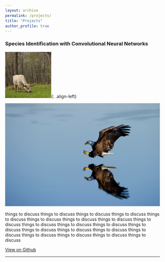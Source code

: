 ```yaml
---
layout: archive
permalink: /projects/
title: "Projects"
author_profile: true
---
```

<h3>Species Identification with Convolutional Neural Networks</h3>

![image-left](/images/cow_test.jpg){: .align-left}
<div>

<img src="/images/optimizer/eagle2.jpg" alt="drawing"/>

<p> things to discuss  things to discuss  things to discuss  things to discuss  things to discuss  things to discuss  things to discuss  things to discuss  things to discuss  things to discuss  things to discuss  things to discuss  things to discuss  things to discuss  things to discuss  things to discuss  things to discuss  things to discuss  things to discuss  things to discuss  things to discuss </p>
<a href="https://github.com/rwmyers46/CNN-Species-Identification" class="btn btn--info">View on Github</a>
</div>
<hr>
